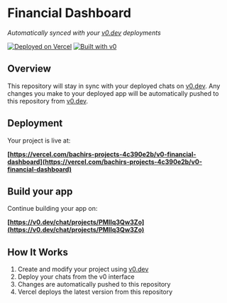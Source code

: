 # Financial Dashboard

*Automatically synced with your [v0.dev](https://v0.dev) deployments*

[![Deployed on Vercel](https://img.shields.io/badge/Deployed%20on-Vercel-black?style=for-the-badge&logo=vercel)](https://vercel.com/bachirs-projects-4c390e2b/v0-financial-dashboard)
[![Built with v0](https://img.shields.io/badge/Built%20with-v0.dev-black?style=for-the-badge)](https://v0.dev/chat/projects/PMIIq3Qw3Zo)

## Overview

This repository will stay in sync with your deployed chats on [v0.dev](https://v0.dev).
Any changes you make to your deployed app will be automatically pushed to this repository from [v0.dev](https://v0.dev).

## Deployment

Your project is live at:

**[https://vercel.com/bachirs-projects-4c390e2b/v0-financial-dashboard](https://vercel.com/bachirs-projects-4c390e2b/v0-financial-dashboard)**

## Build your app

Continue building your app on:

**[https://v0.dev/chat/projects/PMIIq3Qw3Zo](https://v0.dev/chat/projects/PMIIq3Qw3Zo)**

## How It Works

1. Create and modify your project using [v0.dev](https://v0.dev)
2. Deploy your chats from the v0 interface
3. Changes are automatically pushed to this repository
4. Vercel deploys the latest version from this repository